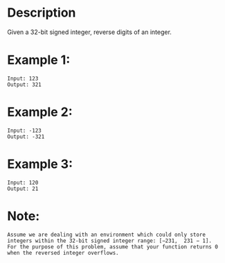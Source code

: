 # Description

Given a 32-bit signed integer, reverse digits of an integer.

# Example 1:
```
Input: 123
Output: 321
```

# Example 2:
```
Input: -123
Output: -321
```
# Example 3:
```
Input: 120
Output: 21
```
# Note:
```
Assume we are dealing with an environment which could only store integers within the 32-bit signed integer range: [−231,  231 − 1].
For the purpose of this problem, assume that your function returns 0 when the reversed integer overflows.
```
